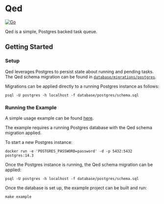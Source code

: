 # Qed

[![Go](https://github.com/progbits/qed/actions/workflows/build.yaml/badge.svg?branch=main)](https://github.com/progbits/qed/actions/workflows/build.yaml)

Qed is a simple, Postgres backed task queue.

## Getting Started

### Setup

Qed leverages Postgres to persist state about running and pending tasks. The
Qed schema migration can be found in
[`database/migrations/postgres`](https://github.com/progbits/qed/tree/main/database/postgres).

Migrations can be applied directly to a running Postgres instance as follows:

```shell
psql -U postgres -h localhost -f database/postgres/schema.sql
```

### Running the Example

A simple usage example can be found [here](https://github.com/progbits/qed/tree/main/examples).

The example requires a running Postgres database with the Qed schema migration applied.

To start a new Postgres instance:

```shell
docker run -e 'POSTGRES_PASSWORD=password' -d -p 5432:5432 postgres:14.3
```

Once the Postgres instance is running, the Qed schema migration can be applied:

```shell
psql -U postgres -h localhost -f database/postgres/schema.sql
```

Once the database is set up, the example project can be built and run:

```shell
make example
```
